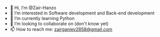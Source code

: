 - 👋 Hi, I’m @Zair-Hanzo
- 👀 I’m interested in Software development and Back-end development
- 🌱 I’m currently learning Python
- 💞️ I’m looking to collaborate on (don't know yet)
- 📫 How to reach me: zairganiev2858@gmail.com

<!---
Zair-Hanzo/Zair-Hanzo is a ✨ special ✨ repository because its `README.md` (this file) appears on your GitHub profile.
You can click the Preview link to take a look at your changes.
--->
